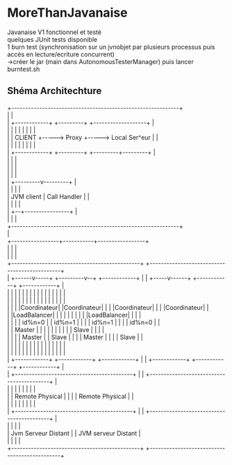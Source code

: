 # MoreThanJavanaise

Javanaise V1 fonctionnel et testé<br>
quelques JUnit tests disponible<br>
1 burn test (synchronisation sur un jvnobjet par plusieurs processus puis accès en lecture/ecriture concurrent)<br>
   ->créer le jar (main dans AutonomousTesterManager) puis lancer burntest.sh
   
<h2>Shéma Architechture</h2>
+------------------------------------------------------------+<br>
|                                                            |<br>
| +------------+     +---------+     +-------------------+   |<br>
| |            |     |         |     |                   |   |<br>
| |   CLIENT   +----->  Proxy  +----->   Local Ser^eur   |   |<br>
| |            |     |         |     |                   |   |<br>
| +------------+     +---------+     +---------+---------+   |<br>
|                                              |             |<br>
|                                              |             |<br>
|                                              |             |<br>
|                                    +---------v---------+   |<br>
|                                    |                   |   |<br>
|    JVM client                      |   Call Handler    |   |<br>
|                                    |                   |   |<br>
|                                    +--+----------------+   |<br>
|                                       |                    |<br>
+------------------------------------------------------------+<br>
                                        |<br>
          +-----------------+-----------+-----------------+<br>
          |                 |                             |<br>
          |                 |                             |<br>
 +----------------------------------------------+ +----------------------------------------------+<br>
 | +------v-----+ +---------v--+ +------------+ | | +-----v------+ +------------+ +------------+ |<br>
 | |            | |            | |            | | | |            | |            | |            | |<br>
 | |            | |            | |            | | | |            | |            | |            | |<br>
 | |            | |Coordinateur| |Coordinateur| | | |Coordinateur| |            | |Coordinateur| |<br>
 | |LoadBalancer| |            | |            | | | |            | |LoadBalancer| |            | |<br>
 | |            | |   id%n=0   | |   id%n=1   | | | |   id%n=1   | |            | |   id%n=0   | |<br>
 | |   Master   | |            | |            | | | |            | |   Slave    | |            | |<br>
 | |            | |   Master   | |   Slave    | | | |   Master   | |            | |   Slave    | |<br>
 | |            | |            | |            | | | |            | |            | |            | |<br>
 | |            | |            | |            | | | |            | |            | |            | |<br>
 | +------------+ +------------+ +------------+ | | +------------+ +------------+ +------------+ |<br>
 | +------------------------------------------+ | | +------------------------------------------+ |<br>
 | |                                          | | | |                                          | |<br>
 | |              Remote Physical             | | | |              Remote Physical             | |<br>
 | |                                          | | | |                                          | |<br>
 | +------------------------------------------+ | | +------------------------------------------+ |<br>
 |                                              | |                                              |<br>
 |             Jvm Serveur Distant              | |              JVM serveur Distant             |<br>
 |                                              | |                                              |<br>
 +----------------------------------------------+ +----------------------------------------------+<br>

